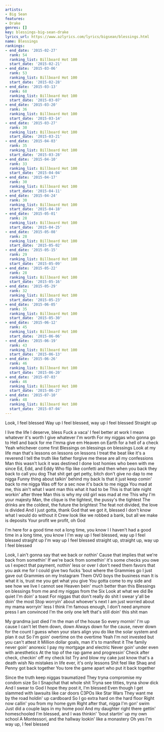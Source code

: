 ```yaml
---
artists:
- Big Sean
features:
- Drake
genres: []
key: blessings-big-sean-drake
lyrics_url: https://www.azlyrics.com/lyrics/bigsean/blessings.html
name: Blessings
rankings:
- end_date: '2015-02-27'
  rank: 54
  ranking_list: Billboard Hot 100
  start_date: '2015-02-21'
- end_date: '2015-03-06'
  rank: 53
  ranking_list: Billboard Hot 100
  start_date: '2015-02-28'
- end_date: '2015-03-13'
  rank: 68
  ranking_list: Billboard Hot 100
  start_date: '2015-03-07'
- end_date: '2015-03-20'
  rank: 36
  ranking_list: Billboard Hot 100
  start_date: '2015-03-14'
- end_date: '2015-03-27'
  rank: 30
  ranking_list: Billboard Hot 100
  start_date: '2015-03-21'
- end_date: '2015-04-03'
  rank: 35
  ranking_list: Billboard Hot 100
  start_date: '2015-03-28'
- end_date: '2015-04-10'
  rank: 33
  ranking_list: Billboard Hot 100
  start_date: '2015-04-04'
- end_date: '2015-04-17'
  rank: 30
  ranking_list: Billboard Hot 100
  start_date: '2015-04-11'
- end_date: '2015-04-24'
  rank: 30
  ranking_list: Billboard Hot 100
  start_date: '2015-04-18'
- end_date: '2015-05-01'
  rank: 28
  ranking_list: Billboard Hot 100
  start_date: '2015-04-25'
- end_date: '2015-05-08'
  rank: 28
  ranking_list: Billboard Hot 100
  start_date: '2015-05-02'
- end_date: '2015-05-15'
  rank: 29
  ranking_list: Billboard Hot 100
  start_date: '2015-05-09'
- end_date: '2015-05-22'
  rank: 28
  ranking_list: Billboard Hot 100
  start_date: '2015-05-16'
- end_date: '2015-05-29'
  rank: 32
  ranking_list: Billboard Hot 100
  start_date: '2015-05-23'
- end_date: '2015-06-05'
  rank: 35
  ranking_list: Billboard Hot 100
  start_date: '2015-05-30'
- end_date: '2015-06-12'
  rank: 45
  ranking_list: Billboard Hot 100
  start_date: '2015-06-06'
- end_date: '2015-06-19'
  rank: 43
  ranking_list: Billboard Hot 100
  start_date: '2015-06-13'
- end_date: '2015-06-26'
  rank: 46
  ranking_list: Billboard Hot 100
  start_date: '2015-06-20'
- end_date: '2015-07-03'
  rank: 46
  ranking_list: Billboard Hot 100
  start_date: '2015-06-27'
- end_date: '2015-07-10'
  rank: 48
  ranking_list: Billboard Hot 100
  start_date: '2015-07-04'
---
```



Look, I feel blessed
Way up I feel blessed, way up I feel blessed
Straight up


I live the life I deserve, bless
Fuck a vaca' I feel better at work
I mean whatever it's worth
I give whatever I'm worth
For my niggas who gonna go to Hell and back for me
I'mma give em Heaven on Earth for a hell of a check
Yeah whichever come first
Blessings on blessings on blessings
Look at my life man that's lessons on lessons on lessons
I treat the beat like it's a reverend
I tell the truth like father forgive me these are all my confessions
Man this wasn't luck it was destined
I done lost homies who been with me since Ed, Edd, and Eddy
Who flip like confetti and then when you back they back to call you dog
That shit get get petty, bitch don't give no dap to me nigga
Funny thing about talkin' behind my back
Is that it just keep comin' back to me nigga
Was off for a sec now it's back to me nigga
You mad at me, this ain't what I want man this what it had to be
This is that late night workin' after three
Man this is why my old girl was mad at me
This why I'm your majesty
Man, the clique is the tightest, the pussy's the tightest
The drinks are the coldest, the future the brightest
The feat not divided, the love is divided
And I just gotta, thank God that we got it, blessed
I don't know what I would do without it
Crew look like we robbed a bank, but all we make is deposits
Your profit we profit, oh God


I'm here for a good time not a long time, you know I
I haven't had a good time in a long time, you know I
I'm way up I feel blessed, way up I feel blessed straight up
I'm way up I feel blessed straight up, straight up, way up I feel blessed


Look, I ain't gonna say that we back or nothin'
Cause that implies that we're back from somethin'
If we're back from somethin' it's some checks you owe us
I expect that payment, nothin' less or over
I don't need them favors that you ask me for
I could give two fucks 'bout where the Grammies go
I just gave out Grammies on my Instagram
Them OVO boys the business man
It is what it is, trust me you get what you give
You gotta come to my side and see how we live
I cannot see Heaven bein' much better than this
Blessings on blessings from me and my niggas from the Six
Look at what we did
Be quiet I'm doin' a toast
For niggas that don't really do shit I swear y'all be doin' the most
Stop worryin' about whoever's next
I am just worried about my mama worryin' less
I think I'm famous enough, I don't need anymore press
I am convinced I'm the only one left that's still doin' this shit man




My grandma just died I'm the man of the house
So every mornin' I'm up cause I can't let them down, down
Always down for the cause, never down for the count
I guess when your stars align you do like the solar system and plan it out
So I'm goin' overtime on the overtime
Yeah I'm not invested but you can't attest it
Million dollar goals, man it's to manifest it
The family never goin' anorexic
I pay my mortgage and electric
Never goin' under even with anesthetics
At the top of the rap game and progressin'
Check after check, checkin' off my check list
Try and blow my cake just know that's a death wish
No mistakes in life ever, it's only lessons
Shit feel like Shaq and Penny got back together
You tore the game apart who put it back together




Since the truth keep niggas traumatized
They tryna compromise my condom size
So I Snapchat that whole shit
Tryna see titties, tryna show dick
And I swear to God I hope they post it, I'm blessed
Even though I get slammed with lawsuits like car doors
C3POs like Star Wars
They want me by the road holdin' up cardboard
So I go extra hard on the hard floor
Right now callin' you from my home gym
Right after that, nigga I'm gon' swim
Just did a couple laps in my home pool
And my daughter right there gettin' homeschooled
I'm blessed, and I was thinkin' 'bout startin' up my own school
A Montessori, and the hallway lookin' like a monastery
Oh yes I'm way up, I feel blessed




